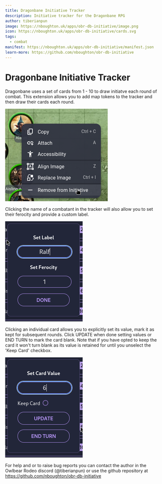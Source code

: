 ```yaml
---
title: Dragonbane Initiative Tracker
description: Initiative tracker for the Dragonbane RPG
author: tiberianpun
image: https://nboughton.uk/apps/obr-db-initiative/image.png
icon: https://nboughton.uk/apps/obr-db-initiative/cards.svg
tags:
  - combat
manifest: https://nboughton.uk/apps/obr-db-initiative/manifest.json
learn-more: https://github.com/nboughton/obr-db-initiative
---
```


# Dragonbane Initiative Tracker

Dragonbane uses a set of cards from 1 - 10 to draw initiatve each round of combat. This extension allows you to add map tokens to the tracker and then draw their cards each round.

![A token with its context menu open and the 'Remove from Initiative entry highlighted'](image-1.png)

Clicking the name of a combatant in the tracker will also allow you to set their ferocity and provide a custom label. 

![The character entry dialog box](image-2.png)

Clicking an individual card allows you to explicitly set its value, mark it as kept for subsequent rounds. Click UPDATE when done setting values or END TURN to mark the card blank. Note that if you have opted to keep the card it won't turn blank as its value is retained for until you unselect the 'Keep Card' checkbox.

![The card edit dialog box](image-3.png)

For help and or to raise bug reports you can contact the author in the Owlbear Rodeo discord (@tiberianpun) or use the github repository at https://github.com/nboughton/obr-db-initiative